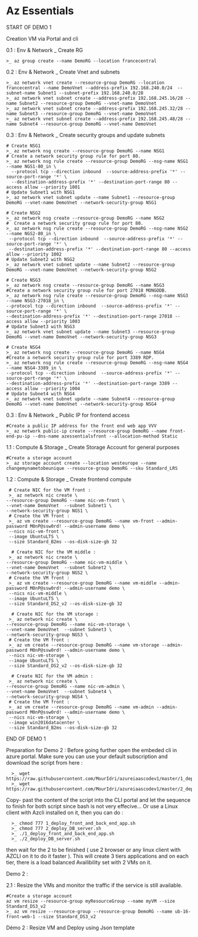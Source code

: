 # Az Essentials


START OF DEMO 1 

Creation VM via Portal and cli

   0.1 : Env & Network _ Create RG 
       
    >_ az group create --name DemoRG --location francecentral

   0.2 : Env & Network _ Create Vnet and subnets
     
    >_ az network vnet create --resource-group DemoRG --location francecentral --name DemoVnet --address-prefix 192.168.240.0/24  --subnet-name Subnet1 --subnet-prefix 192.168.240.0/28
    >_ az network vnet subnet create --address-prefix 192.168.245.16/28 --name Subnet2 --resource-group DemoRG --vnet-name DemoVnet
    >_ az network vnet subnet create --address-prefix 192.168.245.32/28 --name Subnet3 --resource-group DemoRG --vnet-name DemoVnet
    >_ az network vnet subnet create --address-prefix 192.168.245.48/28 --name Subnet4 --resource-group DemoRG --vnet-name DemoVnet

   0.3 : Env & Network _ Create security groups and update subnets

    # Create NSG1
    >_ az network nsg create --resource-group DemoRG --name NSG1
    # Create a network security group rule for port 80.
    >_ az network nsg rule create --resource-group DemoRG --nsg-name NSG1 --name NGS1-80_in \
      --protocol tcp --direction inbound  --source-address-prefix '*' --source-port-range '*' \
      --destination-address-prefix '*' --destination-port-range 80 --access allow --priority 1001
    # Update Subnet1 with NSG1
    >_ az network vnet subnet update --name Subnet1 --resource-group DemoRG --vnet-name DemoVnet --network-security-group NSG1

    # Create NSG2
    >_ az network nsg create --resource-group DemoRG --name NSG2
    #  Create a network security group rule for port 80. 
    >_ az network nsg rule create --resource-group DemoRG --nsg-name NSG2 --name NGS2-80_in \
     --protocol tcp --direction inbound  --source-address-prefix '*' --source-port-range '*' \
     --destination-address-prefix '*' --destination-port-range 80 --access allow --priority 1002
    # Update Subnet2 with NSG2
    >_ az network vnet subnet update --name Subnet2 --resource-group DemoRG --vnet-name DemoVnet --network-security-group NSG2

    # Create NSG3
    >_ az network nsg create --resource-group DemoRG --name NSG3
    #Create a network security group rule for port 27018 MONGODB.
    >_ az network nsg rule create --resource-group DemoRG --nsg-name NSG3 --name NSG3-27018_in \
    --protocol tcp --direction inbound  --source-address-prefix '*' --source-port-range '*' \
    --destination-address-prefix '*' --destination-port-range 27018 --access allow --priority 1003
    # Update Subnet3 with NSG3
    >_ az network vnet subnet update --name Subnet3 --resource-group DemoRG --vnet-name DemoVnet --network-security-group NSG3

    # Create NSG4
    >_ az network nsg create --resource-group DemoRG --name NSG4
    #Create a network security group rule for port 3389 RDP.
    >_ az network nsg rule create --resource-group DemoRG --nsg-name NSG4 --name NSG4-3389_in \
    --protocol tcp --direction inbound  --source-address-prefix '*' --source-port-range '*' \
    --destination-address-prefix '*' --destination-port-range 3389 --access allow --priority 1004
    # Update Subnet4 with NSG4
    >_ az network vnet subnet update --name Subnet4 --resource-group DemoRG --vnet-name DemoVnet --network-security-group NSG4

   0.3 : Env & Network _ Public IP for frontend access
   
    #Create a public IP address for the front end web app VVV
    >_ az network public-ip create --resource-group DemoRG --name front-end-pu-ip --dns-name azessentialsfront --allocation-method Static

   1.1 : Compute & Storage _ Create Storage Account for general purposes
   
    #Create a storage account 
    >_ az storage account create --location westeurope --name changemynametobeunique --resource-group DemoRG --sku Standard_LRS

   1.2 : Compute & Storage _ Create frontend compute 
     
     # Create NIC for the VM front :
     >_ az network nic create \
    --resource-group DemoRG --name nic-vm-front \
    --vnet-name DemoVnet  --subnet Subnet1 \
    --network-security-group NGS1 \
     # Create the VM front :
     >_ az vm create --resource-group DemoRG --name vm-front --admin-password M0nP@ssw0rd! --admin-username demo \
     --nics nic-vm-front \ 
     --image UbuntuLTS \
     --size Standard_B2ms --os-disk-size-gb 32
 
      # Create NIC for the VM middle :
     >_ az network nic create \
    --resource-group DemoRG --name nic-vm-middle \
    --vnet-name DemoVnet  --subnet Subnet2 \
    --network-security-group NGS2 \
     # Create the VM front :
     >_ az vm create --resource-group DemoRG --name vm-middle --admin-password M0nP@ssw0rd! --admin-username demo \
     --nics nic-vm-middle \ 
     --image UbuntuLTS \
     --size Standard_DS2_v2 --os-disk-size-gb 32
 
      # Create NIC for the VM storage :
     >_ az network nic create \
    --resource-group DemoRG --name nic-vm-storage \
    --vnet-name DemoVnet  --subnet Subnet3 \
    --network-security-group NGS3 \
     # Create the VM front :
     >_ az vm create --resource-group DemoRG --name vm-storage --admin-password M0nP@ssw0rd! --admin-username demo \
     --nics nic-vm-storage \ 
     --image UbuntuLTS \
     --size Standard_DS2_v2 --os-disk-size-gb 32
  
      # Create NIC for the VM admin :
     >_ az network nic create \
    --resource-group DemoRG --name nic-vm-admin \
    --vnet-name DemoVnet  --subnet Subnet4 \
    --network-security-group NGS4 \
     # Create the VM front :
     >_ az vm create --resource-group DemoRG --name vm-admin --admin-password M0nP@ssw0rd! --admin-username demo \
     --nics nic-vm-storage \ 
     --image win2016datacenter \
     --size Standard_B2ms --os-disk-size-gb 32    

END OF DEMO 1 


Preparation for Demo 2 : Before going further open the embeded cli in azure portal. Make sure you can use your default subscription and download the script from here : 

      >_ wget https://raw.githubusercontent.com/MourIdri/azureiaascodev1/master/1_deploy_front_and_back_end_app.sh
      >_ wget https://raw.githubusercontent.com/MourIdri/azureiaascodev1/master/2_deploy_DB_server.sh
      
Copy- past the content of the script into the CLI portal and let the sequence to finish for both script  since bash is not very effecive... Or use a Linux client with Azcli installed on it, then you can do : 

      >_ chmod 777 1_deploy_front_and_back_end_app.sh
      >_ chmod 777 2_deploy_DB_server.sh
      >_ ./1_deploy_front_and_back_end_app.sh
      >_ ./2_deploy_DB_server.sh

then wait for the 2 to be finished ( use 2 browser or any linux client with AZCLI on it to do it faster ). 
This will create 3 tiers applications and on each tier, there is a load balanced Availibility set with 2 VMs on it. 

Demo 2 : 

   2.1 : Resize the VMs and monitor the traffic if the service is still available. 
   
    #Create a storage account 
    az vm resize --resource-group myResourceGroup --name myVM --size Standard_DS3_v2
    >_ az vm resize --resource-group --resource-group DemoRG --name ub-16-front-web-1 --size Standard_DS3_v2

Démo 2 : 
Resize VM and Deploy using Json template 
  
